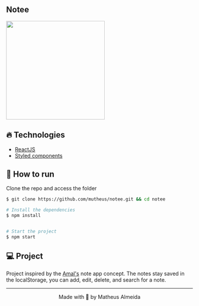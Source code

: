 ## Notee

<img src="https://i.ibb.co/BZ0z3Cp/Captura-de-tela-2021-10-03-04-13-22.png" width="266px">

## 🔥️ Technologies 

- [ReactJS](https://reactjs.org/)
- [Styled components](https://styled-components.com)

## 🚀 How to run

Clone the repo and access the folder

```bash
$ git clone https://github.com/mutheus/notee.git && cd notee

# Install the dependencies
$ npm install


# Start the project
$ npm start
```

## 💻️ Project

Project inspired by the [Amal's](https://dribbble.com/shots/11875872-A-simple-and-lightweight-note-app) note app concept. The notes stay saved in the localStorage, you can add, edit, delete, and search for a note.

<hr>

<p align="center">
Made with 🖤 by Matheus Almeida
</p>
